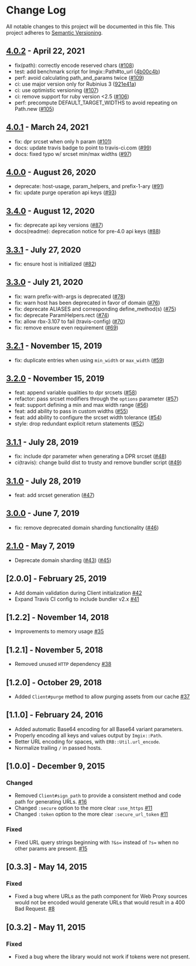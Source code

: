 # Change Log

All notable changes to this project will be documented in this file.
This project adheres to [Semantic Versioning](http://semver.org/).

## [4.0.2](https://github.com/imgix/imgix-rb/compare/4.0.1...4.0.2) - April 22, 2021

* fix(path): correctly encode reserved chars ([#108](https://github.com/imgix/imgix-rb/pull/108))
* test: add benchmark script for Imgix::Path#to_url ([4b00c4b](https://github.com/imgix/imgix-rb/commit/4b00c4b6d27b87787464438b36954b9c166096eb))
* perf: avoid calculating path_and_params twice ([#109](https://github.com/imgix/imgix-rb/pull/109))
* ci: use major version only for Rubinius 3 ([921e41a](https://github.com/imgix/imgix-rb/commit/921e41ac7789a55c78b42d60ac99cc0b641a69fd))
* ci: use optimistic versioning ([#107](https://github.com/imgix/imgix-rb/pull/107))
* ci: remove support for ruby version <2.5 ([#106](https://github.com/imgix/imgix-rb/pull/106))
* perf: precompute DEFAULT_TARGET_WIDTHS to avoid repeating on Path.new ([#105](https://github.com/imgix/imgix-rb/pull/105))

## [4.0.1](https://github.com/imgix/imgix-rb/compare/4.0.0...4.0.1) - March 24, 2021

* fix: dpr srcset when only h param ([#101](https://github.com/imgix/imgix-rb/pull/101))
* docs: update travis badge to point to travis-ci.com ([#99](https://github.com/imgix/imgix-rb/pull/99))
* docs: fixed typo w/ srcset min/max widths ([#97](https://github.com/imgix/imgix-rb/pull/97))

## [4.0.0](https://github.com/imgix/imgix-rb/compare/3.4.0...4.0.0) - August 26, 2020

* deprecate: host-usage, param_helpers, and prefix-1-ary ([#91](https://github.com/imgix/imgix-rb/pull/91))
* fix: update purge operation api keys ([#93](https://github.com/imgix/imgix-rb/pull/93))

## [3.4.0](https://github.com/imgix/imgix-rb/compare/3.3.1...3.4.0) - August 12, 2020

* fix: deprecate api key versions ([#87](https://github.com/imgix/imgix-rb/pull/87))
* docs(readme): deprecation notice for pre-4.0 api keys ([#88](https://github.com/imgix/imgix-rb/pull/88))

## [3.3.1](https://github.com/imgix/imgix-rb/compare/3.3.0...3.3.1) - July 27, 2020

* fix: ensure host is initialized ([#82](https://github.com/imgix/imgix-rb/pull/82))

## [3.3.0](https://github.com/imgix/imgix-rb/compare/3.2.1...3.3.0) - July 21, 2020

* fix: warn prefix-with-args is deprecated ([#78](https://github.com/imgix/imgix-rb/pull/78))
* fix: warn host has been deprecated in favor of domain ([#76](https://github.com/imgix/imgix-rb/pull/76))
* fix: deprecate ALIASES and corresponding define_method(s) ([#75](https://github.com/imgix/imgix-rb/pull/75))
* fix: deprecate ParamHelpers.rect ([#74](https://github.com/imgix/imgix-rb/pull/74))
* fix: allow rbx-3.107 to fail (travis-config) ([#70](https://github.com/imgix/imgix-rb/pull/70))
* fix: remove ensure even requirement ([#69](https://github.com/imgix/imgix-rb/pull/69))

## [3.2.1](https://github.com/imgix/imgix-rb/compare/3.2.0...3.2.1) - November 15, 2019

* fix: duplicate entries when using `min_width` or `max_width` ([#59](https://github.com/imgix/imgix-rb/pull/59))

## [3.2.0](https://github.com/imgix/imgix-rb/compare/3.1.1...3.2.0) - November 15, 2019

* feat: append variable qualities to dpr srcsets ([#58](https://github.com/imgix/imgix-rb/pull/58))
* refactor: pass srcset modifiers through the `options` parameter ([#57](https://github.com/imgix/imgix-rb/pull/57))
* feat: support defining a min and max width range ([#56](https://github.com/imgix/imgix-rb/pull/56))
* feat: add ability to pass in custom widths ([#55](https://github.com/imgix/imgix-rb/pull/55))
* feat: add ability to configure the srcset width tolerance ([#54](https://github.com/imgix/imgix-rb/pull/54))
* style: drop redundant explicit return statements ([#52](https://github.com/imgix/imgix-rb/pull/52))

## [3.1.1](https://github.com/imgix/imgix-rb/compare/3.1.0...3.1.1) - July 28, 2019

* fix: include dpr parameter when generating a DPR srcset ([#48](https://github.com/imgix/imgix-rb/pull/48))
* ci(travis): change build dist to trusty and remove bundler script ([#49](https://github.com/imgix/imgix-rb/pull/49))

## [3.1.0](https://github.com/imgix/imgix-rb/compare/3.0.0...3.1.0) - July 28, 2019

* feat: add srcset generation ([#47](https://github.com/imgix/imgix-rb/pull/47))

## [3.0.0](https://github.com/imgix/imgix-rb/compare/2.1.0...3.0.0) - June 7, 2019

* fix: remove deprecated domain sharding functionality ([#46](https://github.com/imgix/imgix-rb/pull/46))

## [2.1.0](https://github.com/imgix/imgix-rb/compare/2.0.0...2.1.0) - May 7, 2019

* Deprecate domain sharding ([#43](https://github.com/imgix/imgix-rb/pull/43)) ([#45](https://github.com/imgix/imgix-rb/pull/45))

## [2.0.0] - February 25, 2019

* Add domain validation during Client initialization [#42](https://github.com/imgix/imgix-rb/pull/42)
* Expand Travis CI config to include bundler v2.x [#41](https://github.com/imgix/imgix-rb/pull/41)

## [1.2.2] - November 14, 2018

* Improvements to memory usage [#35](https://github.com/imgix/imgix-rb/pull/35)

## [1.2.1] - November 5, 2018

* Removed unused `HTTP` dependency [#38](https://github.com/imgix/imgix-rb/pull/37)

## [1.2.0] - October 29, 2018

* Added `Client#purge` method to allow purging assets from our cache [#37](https://github.com/imgix/imgix-rb/pull/38)

## [1.1.0] - February 24, 2016

* Added automatic Base64 encoding for all Base64 variant parameters.
* Properly encoding all keys and values output by `Imgix::Path`.
* Better URL encoding for spaces, with `ERB::Util.url_encode`.
* Normalize trailing `/` in passed hosts.

## [1.0.0] - December 9, 2015
### Changed
- Removed `Client#sign_path` to provide a consistent method and code path for generating URLs. [#16](https://github.com/imgix/imgix-rb/issues/16)
- Changed `:secure` option to the more clear `:use_https` [#11](https://github.com/imgix/imgix-rb/issues/11)
- Changed `:token` option to the more clear `:secure_url_token` [#11](https://github.com/imgix/imgix-rb/issues/11)

### Fixed
- Fixed URL query strings beginning with `?&s=` instead of `?s=` when no other params are present. [#15](https://github.com/imgix/imgix-rb/issues/15)

## [0.3.3] - May 14, 2015
### Fixed
- Fixed a bug where URLs as the path component for Web Proxy sources would not be encoded would generate URLs that would result in a 400 Bad Request. [#8](https://github.com/imgix/imgix-rb/pull/8)

## [0.3.2] - May 11, 2015
### Fixed
- Fixed a bug where the library would not work if tokens were not present.
